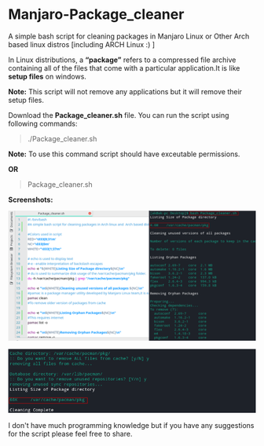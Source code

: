# Manjaro-Package_cleaner
A simple bash script for cleaning packages in Manjaro Linux or Other Arch based linux distros [including ARCH Linux :) ]

In Linux distributions, a **“package”** refers to a compressed file archive containing all of the files that come with a particular application.It is like **setup files** on windows.

**Note:** This script will not remove any applications but it will remove their setup files.

Download the **Package_cleaner.sh** file.
You can run the script using following commands:

>./Package_cleaner.sh

**Note:** To use this command script should have exceutable permissions.

**OR**

>Package_cleaner.sh

**Screenshots:**

![Starting Cleaning](https://raw.githubusercontent.com/Ashutosh-Kukreti/Manjaro-Package_cleaner/master/screenshot1.png?raw=true) 

![Ending Cleaning](https://raw.githubusercontent.com/Ashutosh-Kukreti/Manjaro-Package_cleaner/master/screenshot2.png?raw=true)


I don't have much programming knowledge but if you have any suggestions for the script please feel free to share.
